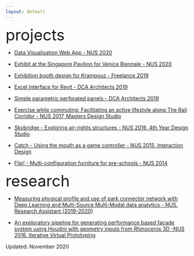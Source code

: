 ```yaml
---
layout: default
---
```

<head>
<!-- Global site tag (gtag.js) - Google Analytics -->
<script async src="https://www.googletagmanager.com/gtag/js?id=UA-153596669-1"></script>
<script>
  window.dataLayer = window.dataLayer || [];
  function gtag(){dataLayer.push(arguments);}
  gtag('js', new Date());

  gtag('config', 'UA-153596669-1');
</script>
    
</head>
<style>
    .intro-title {
        font-size: 3em;
    }
</style>

<div class="intro-title">projects</div>

- [Data Visualisation Web App - NUS 2020](https://pcn-web.web.app/view-explore)

- [Exhibit at the Singapore Pavilion for Venice Biennale - NUS 2020](portfolio/venice_table.pdf)

- [Exhibition booth design for Krampouz - Freelance 2019](portfolio/Krampouz_concept.pdf)

- [Excel interface for Revit - DCA Architects 2019](./excel_to_revit.html)

- [Simple parametric perforated panels - DCA Architects 2019](./perforated_panels.html)

- [Exercise while commuting: Facilitating an active lifestyle along The Rail Corridor - NUS 2017, Masters Design Studio](./railcorridor.html)

- [Skybridge - Exploring air-rights structures - NUS 2016, 4th Year Design Studio](./skybridge.html)

- [Catch - Using the mouth as a game controller - NUS 2015, Interaction Design](./catch.html)

- [Flip! - Multi-configuration furniture for pre-schools - NUS 2014](./flip.html)


<div class="intro-title">research</div>

- [Measuring physical profile and use of park connector network with Deep Learning and Multi-Source Multi-Modal data analytics - NUS, Research Assistant (2019-2020)](./pcn.html)

- [An exploratory pipeline for generating performance based façade system using Houdini with geometry inputs from Rhinoceros 3D -NUS 2016, Iterative Virtual Prototyping](portfolio/ivp_report.pdf)

Updated: November 2020
